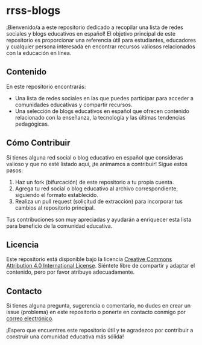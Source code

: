 # rrss-blogs

¡Bienvenido/a a este repositorio dedicado a recopilar una lista de redes sociales y blogs educativos en español! El objetivo principal de este repositorio es proporcionar una referencia útil para estudiantes, educadores y cualquier persona interesada en encontrar recursos valiosos relacionados con la educación en línea.

## Contenido

En este repositorio encontrarás:

- Una lista de redes sociales en las que puedes participar para acceder a comunidades educativas y compartir recursos.
- Una selección de blogs educativos en español que ofrecen contenido relacionado con la enseñanza, la tecnología y las últimas tendencias pedagógicas.

## Cómo Contribuir

Si tienes alguna red social o blog educativo en español que consideras valioso y que no esté listado aquí, ¡te animamos a contribuir! Sigue estos pasos:

1. Haz un fork (bifurcación) de este repositorio a tu propia cuenta.
2. Agrega tu red social o blog educativo al archivo correspondiente, siguiendo el formato establecido.
3. Realiza un pull request (solicitud de extracción) para incorporar tus cambios al repositorio principal.

Tus contribuciones son muy apreciadas y ayudarán a enriquecer esta lista para beneficio de la comunidad educativa.

## Licencia

Este repositorio está disponible bajo la licencia [Creative Commons Attribution 4.0 International License](https://creativecommons.org/licenses/by/4.0/). Siéntete libre de compartir y adaptar el contenido, pero por favor atribuye adecuadamente.

## Contacto

Si tienes alguna pregunta, sugerencia o comentario, no dudes en crear un issue (problema) en este repositorio o ponerte en contacto conmigo por [correo electrónico](mailto:tu@email.com).

¡Espero que encuentres este repositorio útil y te agradezco por contribuir a construir una comunidad educativa más sólida!

